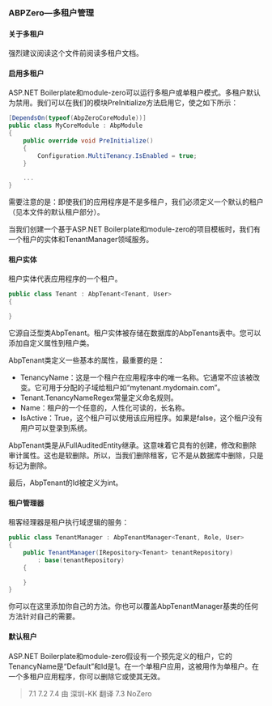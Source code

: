 ### ABPZero—多租户管理

#### 关于多租户

强烈建议阅读这个文件前阅读多租户文档。

#### 启用多租户

ASP.NET Boilerplate和module-zero可以运行多租户或单租户模式。多租户默认为禁用。我们可以在我们的模块PreInitialize方法启用它，使之如下所示：

``` csharp
[DependsOn(typeof(AbpZeroCoreModule))]
public class MyCoreModule : AbpModule
{
    public override void PreInitialize()
    {
        Configuration.MultiTenancy.IsEnabled = true;
    }

    ...
}
```

需要注意的是：即使我们的应用程序是不是多租户，我们必须定义一个默认的租户（见本文件的默认租户部分）。

当我们创建一个基于ASP.NET Boilerplate和module-zero的项目模板时，我们有一个租户的实体和TenantManager领域服务。

#### 租户实体

租户实体代表应用程序的一个租户。

``` csharp
public class Tenant : AbpTenant<Tenant, User>
{

}
```

它源自泛型类AbpTenant。租户实体被存储在数据库的AbpTenants表中。您可以添加自定义属性到租户类。

AbpTenant类定义一些基本的属性，最重要的是：
+ TenancyName：这是一个租户在应用程序中的唯一名称。它通常不应该被改变。它可用于分配的子域给租户如“mytenant.mydomain.com”。 
+ Tenant.TenancyNameRegex常量定义命名规则。
+ Name：租户的一个任意的，人性化可读的，长名称。
+ IsActive：True，这个租户可以使用该应用程序。如果是false，这个租户没有用户可以登录到系统。

AbpTenant类是从FullAuditedEntity继承。这意味着它具有的创建，修改和删除审计属性。这也是软删除。所以，当我们删除租客，它不是从数据库中删除，只是标记为删除。

最后，AbpTenant的Id被定义为int。

#### 租户管理器

租客经理器是租户执行域逻辑的服务：

``` csharp
public class TenantManager : AbpTenantManager<Tenant, Role, User>
{
    public TenantManager(IRepository<Tenant> tenantRepository)
        : base(tenantRepository)
    {

    }
}
```

你可以在这里添加你自己的方法。你也可以覆盖AbpTenantManager基类的任何方法针对自己的需要。

#### 默认租户

ASP.NET Boilerplate和module-zero假设有一个预先定义的租户，它的TenancyName是“Default”和Id是1。在一个单租户应用，这被用作为单租户。在一个多租户应用程序，你可以删除它或使其无效。

>7.1  7.2  7.4 由 深圳-KK 翻译  7.3 NoZero